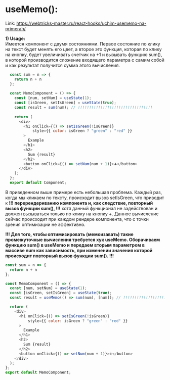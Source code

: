 # useMemo():
Link: https://webtricks-master.ru/react-hooks/uchim-usememo-na-primerah/  

**1) Usage:**  
Имеется компонент c двумя состояниями. Первое состояние по клику на текст будет менять его цвет, а второе это функция,
которая по клику на кнопку, будет увеличивать счетчик на +1 и вызывать функцию sum(), в которой производится сложение
входящего параметра с самим собой и как результат получится сумма этого вычисления.

```js
  const sum = n => {
    return n + n
  };
  
  const MemoComponent = () => {
    const [num, setNum] = useState(1);
    const [isGreen, setIsGreen] = useState(true);
    const result = sum(num); // !!!!!!!!!!!!!!!!!!!!!!!!!!!!!!!!!
  
    return (
      <div>
        <h1 onClick={() => setIsGreen(!isGreen)}
            style={{ color: isGreen ? "green" : "red" }}
        >
          Example
        </h1>
        <h2>
          Sum {result}
        </h2>
        <button onClick={() => setNum(num + 1)}>➕</button>
      </div>
    );
  };
  export default Component;
```

В приведенном выше примере есть небольшая проблема. Каждый раз, когда мы кликаем по тексту, происходит вызов 
setIsGreen, что приводит к **!!! перерендериванию компонента и, как следствие, повторный вызов функции sum(), !!!** хотя 
данный функционал не задействован и должен вызываться только по клику на кнопку +. Данное вычисление сейчас 
происходит при каждом рендере компонента, что с точки зрения оптимизации не эффективно.

**!!! Для того, чтобы оптимизировать (мемоизавать) такие промежуточные вычисления требуется хук useMemo. 
Оборачиваем функцию sum() в useMemo и передаем вторым параметром в массиве num как зависимость, при изменении значения 
которой происходит повторный вызов функции sum(). !!!**

```js
const sum = n => {
  return n + n
};

const MemoComponent = () => {
  const [num, setNum] = useState(1);
  const [isGreen, setIsGreen] = useState(true);
  const result = useMemo(() => sum(num), [num]); // !!!!!!!!!!!!!!!!!!!!!!!!!!!!!!!!!

  return (
    <div>
      <h1 onClick={() => setIsGreen(!isGreen)}
          style={{ color: isGreen ? "green" : "red" }}
      >
        Example
      </h1>
      <h2>
        Sum {result}
      </h2>
      <button onClick={() => setNum(num + 1)}>➕</button>
    </div>
  );
};
export default MemoComponent;
```